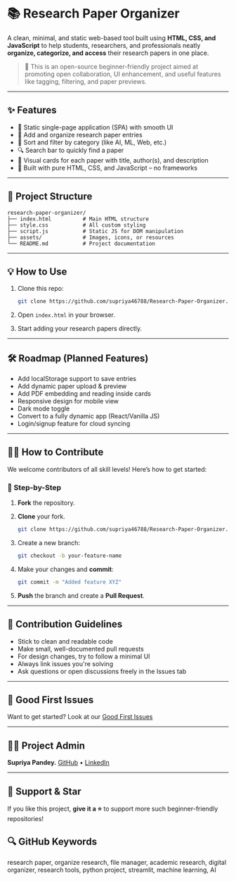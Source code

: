 # 📚 Research Paper Organizer

A clean, minimal, and static web-based tool built using **HTML, CSS, and JavaScript** to help students, researchers, and professionals neatly **organize, categorize, and access** their research papers in one place.

> 🚀 This is an open-source beginner-friendly project aimed at promoting open collaboration, UI enhancement, and useful features like tagging, filtering, and paper previews.

---

## ✨ Features

* 🎯 Static single-page application (SPA) with smooth UI
* 📁 Add and organize research paper entries
* 📇 Sort and filter by category (like AI, ML, Web, etc.)
* 🔍 Search bar to quickly find a paper
* 📌 Visual cards for each paper with title, author(s), and description
* 🎨 Built with pure HTML, CSS, and JavaScript – no frameworks

---

## 📁 Project Structure

```
research-paper-organizer/
├── index.html          # Main HTML structure
├── style.css           # All custom styling
├── script.js           # Static JS for DOM manipulation
├── assets/             # Images, icons, or resources
└── README.md           # Project documentation
```

---

## 💡 How to Use

1. Clone this repo:

   ```bash
   git clone https://github.com/supriya46788/Research-Paper-Organizer.git
   ```

2. Open `index.html` in your browser.

3. Start adding your research papers directly.

---

## 🛠️ Roadmap (Planned Features)

* Add localStorage support to save entries
* Add dynamic paper upload & preview
* Add PDF embedding and reading inside cards
* Responsive design for mobile view
* Dark mode toggle
* Convert to a fully dynamic app (React/Vanilla JS)
* Login/signup feature for cloud syncing

---

## 🧑‍💻 How to Contribute

We welcome contributors of all skill levels! Here’s how to get started:

### 🏁 Step-by-Step

1. **Fork** the repository.
2. **Clone** your fork.

   ```bash
   git clone https://github.com/supriya46788/Research-Paper-Organizer.git
   ```
3. Create a new branch:

   ```bash
   git checkout -b your-feature-name
   ```
4. Make your changes and **commit**:

   ```bash
   git commit -m "Added feature XYZ"
   ```
5. **Push** the branch and create a **Pull Request**.

---

## 🔖 Contribution Guidelines

* Stick to clean and readable code
* Make small, well-documented pull requests
* For design changes, try to follow a minimal UI
* Always link issues you're solving
* Ask questions or open discussions freely in the Issues tab

---

## 🖖 Good First Issues

Want to get started? Look at our [Good First Issues](https://github.com/supriya46788/Research-Paper-Organizer/issues?q=is%3Aissue+is%3Aopen+label%3A%22good+first+issue%22)

---

## 🧑‍💻 Project Admin

**Supriya Pandey.**
[GitHub](https://github.com/supriya46788) • [LinkedIn](https://www.linkedin.com/in/supriyapandey595/)

---

## 🙌 Support & Star

If you like this project, **give it a ⭐** to support more such beginner-friendly repositories!

## 🔍 GitHub Keywords

research paper, organize research, file manager, academic research, digital organizer, research tools, python project, streamlit, machine learning, AI
